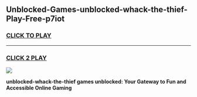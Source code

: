 
## Unblocked-Games-unblocked-whack-the-thief-Play-Free-p7iot
<h3>
<a href="https://premium76.site?title=unblocked-whack-the-thief&ref=12A">CLICK TO PLAY</a></h3>
<hr>

<h3>
<a href="https://premium76.site?title=unblocked-whack-the-thief&ref=12A">CLICK 2 PLAY</a>
  
</h3>

<a href="https://premium76.site?title=unblocked-whack-the-thief&ref=12A"><img src="https://clearcache.store/games.png"></a>


**unblocked-whack-the-thief games unblocked: Your Gateway to Fun and Accessible Online Gaming**
